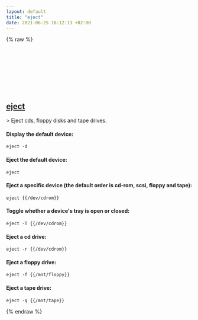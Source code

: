 ```yaml
---
layout: default
title: "eject"
date: 2021-06-25 18:12:13 +02:00
---
```

{% raw %}
<h2 id="eject">
  <a href="/en/linux/eject.html">eject</a> <a href="#eject"><svg class="icon">
    <use href="/assets/images/unicode_sprite.svg#link" />
  </svg></a>
</h2>
> Eject cds, floppy disks and tape drives.

#### Display the default device:
```shell
eject -d
```
#### Eject the default device:
```shell
eject
```
#### Eject a specific device (the default order is cd-rom, scsi, floppy and tape):
```shell
eject {{/dev/cdrom}}
```
#### Toggle whether a device's tray is open or closed:
```shell
eject -T {{/dev/cdrom}}
```
#### Eject a cd drive:
```shell
eject -r {{/dev/cdrom}}
```
#### Eject a floppy drive:
```shell
eject -f {{/mnt/floppy}}
```
#### Eject a tape drive:
```shell
eject -q {{/mnt/tape}}
```
{% endraw %}